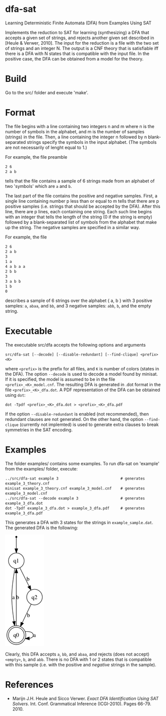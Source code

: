 # dfa-sat

Learning Deterministic Finite Automata (DFA) from Examples Using SAT

Implements the reduction to SAT for learning (synthesizing) a DFA 
that accepts a given set of strings, and rejects another given set
described in [Heule & Verwer, 2010].
The input for the reduction is a file with the two set of strings
and an integer N. The output is a CNF theory that is satisfiable
iff there is a DFA with N states that is compatible with the input
file. In the positive case, the DFA can be obtained from a model
for the theory.

# Build

Go to the src/ folder and execute 'make'.

# Format

The file begins with a line containing two integers n and m
where n is the number of symbols in the alphabet, and m is
the number of samples (strings) in the file. Then, a line
containing the integer n followed by n blank-separated strings
specify the symbols in the input alphabet. (The symbols are
not necessarily of lenght equal to 1.)

For example, the file preamble

```
2 6
2 a b
```

tells that the file contains a sample of 6 strings made from
an alphabet of two 'symbols' which are ``a`` and ``b``.

The last part of the file contains the positive and negative
samples. First, a single line containing number p less than 
or equal to m tells that there are p positive samples (i.e.
strings that should be accepted by the DFA). After this line,
there are p lines, each containing one string. Each such line
begins with an integer that tells the length of the string (0
if the string is empty) followed by a blank-separated list of
symbols from the alphabet that make up the string.
The negative samples are specified in a similar way.

For example, the file

```
2 6
2 a b
3
1 a
4 a b a a
2 b b
3
3 a b b
1 b
0
```

describes a sample of 6 strings over the alphabet { a, b }
with 3 positive samples: ``a``, ``abaa``, and ``bb``, and
3 negative samples: ``abb``, ``b``, and the empty string.

# Executable

The executable src/dfa accepts the following options and arguments

```
src/dfa-sat [--decode] [--disable-redundant] [--find-clique] <prefix> <K>
```

where ``<prefix>`` is the prefix for all files, and ``K`` is number of
colors (states in the DFA). The option ``--decode`` is used to decode
a model found by minisat. If it is specified, the model is assumed to 
be in the file ``<prefix>_<K>_model.cnf``. The resulting DFA is
generated in .dot format in the file ``<prefix>_<K>_dfa.dot``. A PDF
representation of the DFA can be obtained using ``dot``:

```
dot -Tpdf <prefix>_<K>_dfa.dot > <prefix>_<K>_dfa.pdf
```

If the option ``--disable-redundant`` is enabled (not recommended),
then redundant clauses are not generated. On the other hand, the 
option ``--find-clique`` (currently not implemted) is used to generate
extra clauses to break symmetries in the SAT encoding.

# Examples

The folder examples/ contains some examples. To run dfa-sat on
'example' from the examples/ folder, execute:

```
../src/dfa-sat example 3                            # generates example_3_theory.cnf
minisat example_3_theory.cnf example_3_model.cnf    # generates example_3_model.cnf
../src/dfa-sat --decode example 3                   # generates example_3_dfa.dot
dot -Tpdf example_3_dfa.dot > example_3_dfa.pdf     # generates example_3_dfa.pdf
```

This generates a DFA with 3 states for the strings in ``example_sample.dat``.
The generated DFA is the following:

![alt text](examples/example_3_dfa.jpg)

Clearly, this DFA accepts ``a``, ``bb``, and ``abaa``, and rejects (does 
not accept) ``<empty>``, ``b``, and ``abb``. There is no DFA with 1 or
2 states that is compatible with this sample (i.e. with the positive and
*negative* strings in the sample).


# References

* Marijn J.H. Heule and Sicco Verwer. *Exact DFA Identification Using SAT Solvers*.
Int. Conf. Grammatical Inference (ICGI-2010). Pages 66-79. 2010.
